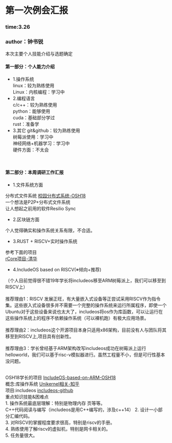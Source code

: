 # 第一次例会汇报
### time:3.26
### author：钟书锐

本次主要个人技能介绍与选题确定
<br>
#### 第一部分：个人能力介绍
* 1.操作系统<br>
    linux：较为熟练使用<br>
    Linux：内核编程：学习中<br>
* 2.编程语言<br>
    c/c++：较为熟练使用<br>
    python：能够使用<br>
    cuda：基础部分学过<br>
    rust：准备学<br>
* 3.其它
    git&github：较为熟练使用<br>
    树莓派使用：学习中<br>
    神经网络+机器学习：学习中<br>
    硬件方面：不太会<br>
<br>

#### 第二部分：本周调研工作汇报<br>

* 1.文件系统方面

分布式文件系统
[校园分布式系统-OSH18](https://github.com/OSH-2018/X-exciting)<br>
一个想法是P2P+分布式文件系统<br>
让人想起之前用的软件Resilio Sync<br>

* 2.区块链方面

个人觉得确实和操作系统关系有限，不合适。<br>

* 3.RUST + RISCV+实时操作系统

参考下面的项目<br>
[rCore项目-清华](https://github.com/rcore-os/rCore)<br>


* 4.IncludeOS based on RISCV(※倾向+推荐)

（个人目前觉得很不错19年学长将includeos移至ARM树莓派上，我们可以移至到RISCV上）
<br><br>
推荐理由1：RISCV 发展正旺，有大量嵌入式设备等正尝试采用RISCV作为指令集。这些嵌入式设备很多并不需要一个完整的操作系统来运行所属程序，即使一个Ubuntu对于这些设备来说也太大了，includeos将os作为库函数，可以让运行在这些操作系统上的程序不依赖操作系统（可以裸机跑）有极大应用场景。
<br><br>
推荐理由2：includeos这个开源项目本身只适用x86架构，目前没有人与团队将其移至到RISCV上,项目具有创新性。
<br><br>
推荐理由3：学长曾经基于ARM架构改写includeos成功在树莓派上运行helloworld，我们可以基于risc-v模拟器进行。虽然工程量不小，但是可行性基本没问题。
<br><br>

OSH18学长的项目 [IncludeOS-based-on-ARM-OSH18](https://github.com/OSH-2019/x-ridiculous-includeos)<br>
概念:库操作系统 [Unikernel相关-知乎](https://zhuanlan.zhihu.com/p/29053035)<br>
项目:includeos [includeos-github](https://github.com/includeos/IncludeOS)<br>
重点知识技能&困难点<br>
    1. 操作系统最底层理解：特别是物理内存 页等等。<br>
    C++代码阅读与编写（includeos是用C++编写的，涉及c++14）
    2. 设计一小部分汇编代码。<br>
    3. 对RISCV的掌握程度要求很高，特别是riscv的手册。<br>
    4. 熟练使用了解riscv的虚拟机，特别是网卡相关的。<br>
    5. 任务量很大。<br>

